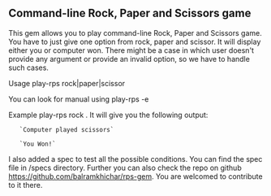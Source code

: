 ## Command-line Rock, Paper and Scissors game

This gem allows you to play command-line Rock, Paper and Scissors game. You have to just give one option from rock, paper and scissor. It will display either you or computer won. There might be a case in which user doesn't provide any argument or provide an invalid option, so we have to handle such cases.

Usage play-rps rock|paper|scissor

You can look for manual using play-rps -e

Example play-rps rock . It will give you the following output:

       `Computer played scissors`

       `You Won!`

I also added a spec to test all the possible conditions. You can find the spec file in /specs directory. Further you can also check the repo on github https://github.com/balramkhichar/rps-gem. You are welcomed to contribute to it there.

